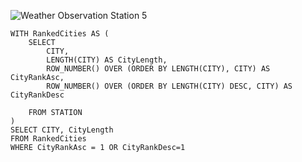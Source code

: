 ![Weather Observation Station 5](https://github.com/sahil0/Azure-Data-Engineering/assets/22682814/4db45ef2-bc7a-4513-9e5e-e7302081db39)



```
WITH RankedCities AS (
    SELECT 
        CITY,
        LENGTH(CITY) AS CityLength,
        ROW_NUMBER() OVER (ORDER BY LENGTH(CITY), CITY) AS CityRankAsc,
        ROW_NUMBER() OVER (ORDER BY LENGTH(CITY) DESC, CITY) AS CityRankDesc

    FROM STATION
)
SELECT CITY, CityLength
FROM RankedCities
WHERE CityRankAsc = 1 OR CityRankDesc=1
```
